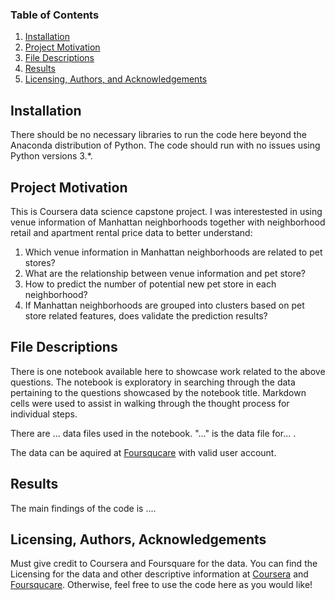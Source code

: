 ### Table of Contents

1. [Installation](#installation)
2. [Project Motivation](#motivation)
3. [File Descriptions](#files)
4. [Results](#results)
5. [Licensing, Authors, and Acknowledgements](#licensing)

## Installation <a name="installation"></a>

There should be no necessary libraries to run the code here beyond the Anaconda distribution of Python.  The code should run with no issues using Python versions 3.*.

## Project Motivation <a name="motivation"></a>

This is Coursera data science capstone project. I was interestested in using venue information of Manhattan neighborhoods together with neighborhood retail and apartment rental price data to better understand:

1. Which venue information in Manhattan neighborhoods are related to pet stores?
2. What are the relationship between venue information and pet store?
3. How to predict the number of potential new pet store in each neighborhood?
4. If Manhattan neighborhoods are grouped into clusters based on pet store related features, does
   validate the prediction results?

## File Descriptions <a name="files"></a>

There is one notebook available here to showcase work related to the above questions. The notebook is exploratory in searching through the data pertaining to the questions showcased by the notebook title.  Markdown cells were used to assist in walking through the thought process for individual steps.  

There are ... data files used in the notebook. "..." is the data file for... .

The data can be aquired at [Foursqucare](https://foursquare.com/) with valid user account.

## Results <a name="results"></a>

The main findings of the code is ....

## Licensing, Authors, Acknowledgements <a name="licensing"></a>

Must give credit to Coursera and Foursquare for the data.  You can find the Licensing for the data and other descriptive information at [Coursera](https://www.coursera.org/professional-certificates/ibm-data-science) and [Foursqucare](https://foursquare.com/).  Otherwise, feel free to use the code here as you would like! 
